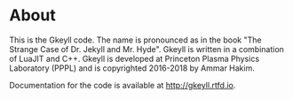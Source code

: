 # About

This is the Gkeyll code. The name is pronounced as in the book "The
Strange Case of Dr. Jekyll and Mr. Hyde". Gkeyll is written in a
combination of LuaJIT and C++.  Gkeyll is developed at Princeton Plasma
Physics Laboratory (PPPL) and is copyrighted 2016-2018 by Ammar Hakim.

Documentation for the code is available at http://gkeyll.rtfd.io.